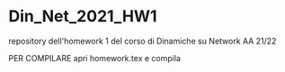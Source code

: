 # Din_Net_2021_HW1
repository dell'homework 1 del corso di Dinamiche su Network AA 21/22

PER COMPILARE 
apri homework.tex e compila 
